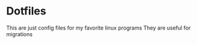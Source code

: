 # Dotfiles
This are just config files for my favorite linux programs
They are useful for migrations 
